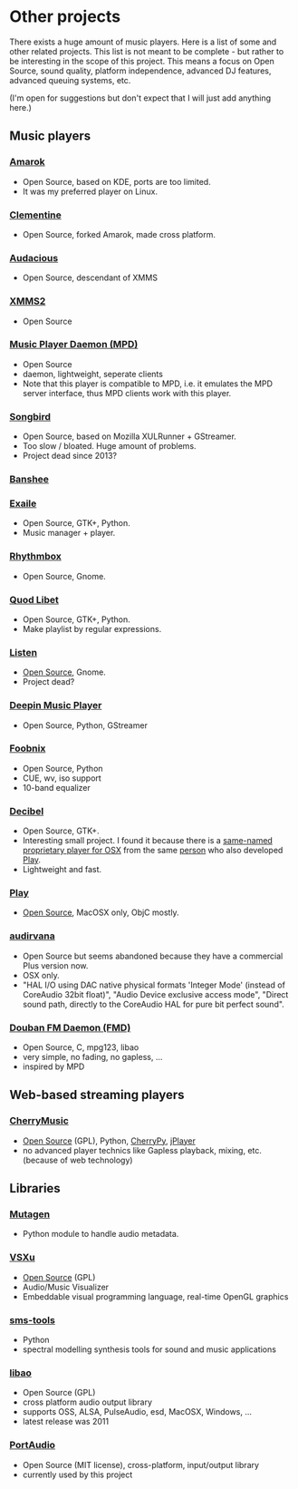 # Other projects

There exists a huge amount of music players. Here is a list of some and other related projects. This list is not meant to be complete - but rather to be interesting in the scope of this project. This means a focus on Open Source, sound quality, platform independence, advanced DJ features, advanced queuing systems, etc.

(I'm open for suggestions but don't expect that I will just add anything here.)



## Music players

### [Amarok](http://amarok.kde.org/)

* Open Source, based on KDE, ports are too limited.
* It was my preferred player on Linux.

### [Clementine](https://code.google.com/p/clementine-player/)

* Open Source, forked Amarok, made cross platform.

### [Audacious](http://audacious-media-player.org/)

* Open Source, descendant of XMMS

### [XMMS2](https://xmms2.org/)

* Open Source

### [Music Player Daemon (MPD)](http://www.musicpd.org/)

* Open Source
* daemon, lightweight, seperate clients
* Note that this player is compatible to MPD, i.e. it emulates the MPD server interface, thus MPD clients work with this player.

### [Songbird](http://getsongbird.com/)

* Open Source, based on Mozilla XULRunner + GStreamer.
* Too slow / bloated. Huge amount of problems.
* Project dead since 2013?

### [Banshee](http://banshee.fm/)

### [Exaile](http://exaile.org/)

* Open Source, GTK+, Python.
* Music manager + player.

### [Rhythmbox](https://projects.gnome.org/rhythmbox/)

* Open Source, Gnome.

### [Quod Libet](https://code.google.com/p/quodlibet/)

* Open Source, GTK+, Python.
* Make playlist by regular expressions.

### [Listen](http://www.listen-project.org/)

* [Open Source](http://sourceforge.net/projects/listengnome/), Gnome.
* Project dead?

### [Deepin Music Player]((https://github.com/linuxdeepin/deepin-music-player))

* Open Source, Python, GStreamer

### [Foobnix](https://github.com/foobnix/foobnix)

* Open Source, Python
* CUE, wv, iso support
* 10-band equalizer

### [Decibel](http://decibel.silent-blade.org/)

* Open Source, GTK+.
* Interesting small project. I found it because there is a [same-named proprietary player for OSX](http://sbooth.org/Decibel/) from the same [person](https://github.com/sbooth) who also developed [Play](#play).
* Lightweight and fast.

### [Play](http://sbooth.org/Play/)

* [Open Source](https://github.com/sbooth/Play), MacOSX only, ObjC mostly.

### [audirvana](https://code.google.com/p/audirvana/)

* Open Source but seems abandoned because they have a commercial Plus version now.
* OSX only.
* "HAL I/O using DAC native physical formats 'Integer Mode' (instead of CoreAudio 32bit float)", "Audio Device exclusive access mode", "Direct sound path, directly to the CoreAudio HAL for pure bit perfect sound".

### [Douban FM Daemon (FMD)](http://hzqtc.github.io/fmd/)

* Open Source, C, mpg123, libao
* very simple, no fading, no gapless, ...
* inspired by MPD



## Web-based streaming players

### [CherryMusic](http://www.fomori.org/cherrymusic/)

* [Open Source](https://github.com/devsnd/cherrymusic) (GPL), Python, [CherryPy](http://www.cherrypy.org/), [jPlayer](http://jplayer.org/)
* no advanced player technics like Gapless playback, mixing, etc. (because of web technology)



## Libraries

### [Mutagen](https://code.google.com/p/mutagen/)

* Python module to handle audio metadata.

### [VSXu](http://www.vsxu.com/)

* [Open Source](https://github.com/vovoid/vsxu) (GPL)
* Audio/Music Visualizer
* Embeddable visual programming language, real-time OpenGL graphics

### [sms-tools](https://github.com/MTG/sms-tools)

* Python
* spectral modelling synthesis tools for sound and music applications

### [libao](http://xiph.org/ao/)

* Open Source (GPL)
* cross platform audio output library
* supports OSS, ALSA, PulseAudio, esd, MacOSX, Windows, ...
* latest release was 2011

### [PortAudio](http://www.portaudio.com/)

* Open Source (MIT license), cross-platform, input/output library
* currently used by this project

